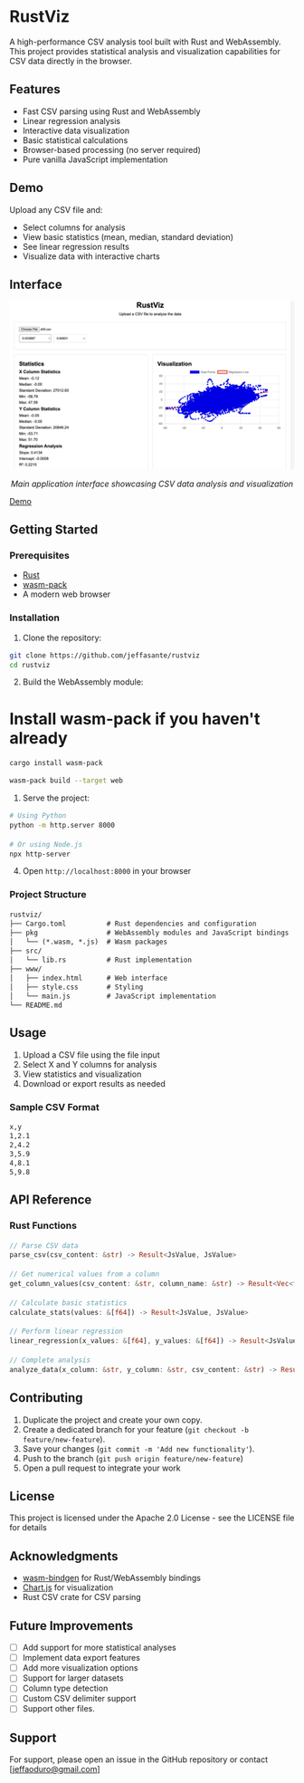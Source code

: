 # RustViz

A high-performance CSV analysis tool built with Rust and WebAssembly. This project provides statistical analysis and visualization capabilities for CSV data directly in the browser.

## Features

- Fast CSV parsing using Rust and WebAssembly
- Linear regression analysis
- Interactive data visualization
- Basic statistical calculations
- Browser-based processing (no server required)
- Pure vanilla JavaScript implementation

## Demo

Upload any CSV file and:
- Select columns for analysis
- View basic statistics (mean, median, standard deviation)
- See linear regression results
- Visualize data with interactive charts


## Interface

<div align="center">
  <img src="assets/desktop-view.png" alt="RustViz Desktop Interface" width="600"/>
  <p><em>Main application interface showcasing CSV data analysis and visualization</em></p>
</div>

[Demo](https://jeffasante.github.io/rustviz/)

## Getting Started

### Prerequisites

- [Rust](https://www.rust-lang.org/tools/install)
- [wasm-pack](https://rustwasm.github.io/wasm-pack/installer/)
- A modern web browser

### Installation

1. Clone the repository:
```bash
git clone https://github.com/jeffasante/rustviz
cd rustviz
```

2. Build the WebAssembly module:

# Install wasm-pack if you haven't already
```bash
cargo install wasm-pack
```

```bash
wasm-pack build --target web
```

1. Serve the project:
```bash
# Using Python
python -m http.server 8000

# Or using Node.js
npx http-server
```

4. Open `http://localhost:8000` in your browser

### Project Structure

```
rustviz/
├── Cargo.toml          # Rust dependencies and configuration
├── pkg                 # WebAssembly modules and JavaScript bindings
│   └── (*.wasm, *.js)  # Wasm packages
├── src/
│   └── lib.rs          # Rust implementation
├── www/
│   ├── index.html      # Web interface
│   ├── style.css       # Styling
│   └── main.js         # JavaScript implementation
└── README.md
```

## Usage

1. Upload a CSV file using the file input
2. Select X and Y columns for analysis
3. View statistics and visualization
4. Download or export results as needed

### Sample CSV Format
```csv
x,y
1,2.1
2,4.2
3,5.9
4,8.1
5,9.8
```

## API Reference

### Rust Functions

```rust
// Parse CSV data
parse_csv(csv_content: &str) -> Result<JsValue, JsValue>

// Get numerical values from a column
get_column_values(csv_content: &str, column_name: &str) -> Result<Vec<f64>, JsValue>

// Calculate basic statistics
calculate_stats(values: &[f64]) -> Result<JsValue, JsValue>

// Perform linear regression
linear_regression(x_values: &[f64], y_values: &[f64]) -> Result<JsValue, JsValue>

// Complete analysis
analyze_data(x_column: &str, y_column: &str, csv_content: &str) -> Result<JsValue, JsValue>
```

## Contributing

1. Duplicate the project and create your own copy.
2. Create a dedicated branch for your feature (`git checkout -b feature/new-feature`).
3. Save your changes (`git commit -m 'Add new functionality'`).
4. Push to the branch (`git push origin feature/new-feature`)
5. Open a pull request to integrate your work

## License

This project is licensed under the Apache 2.0 License - see the LICENSE file for details

## Acknowledgments

- [wasm-bindgen](https://github.com/rustwasm/wasm-bindgen) for Rust/WebAssembly bindings
- [Chart.js](https://www.chartjs.org/) for visualization
- Rust CSV crate for CSV parsing

## Future Improvements

- [ ] Add support for more statistical analyses
- [ ] Implement data export features
- [ ] Add more visualization options
- [ ] Support for larger datasets
- [ ] Column type detection
- [ ] Custom CSV delimiter support
- [ ] Support other files.

## Support

For support, please open an issue in the GitHub repository or contact [jeffaoduro@gmail.com]